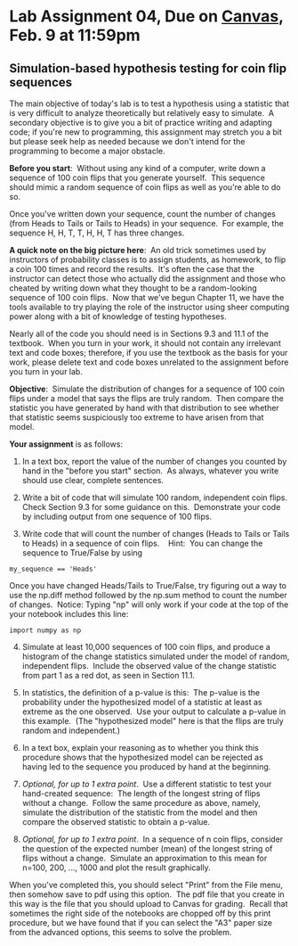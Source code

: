 # Lab Assignment 04, Due on [Canvas](https://psu.instructure.com/courses/2174978), Feb. 9 at 11:59pm
## Simulation-based hypothesis testing for coin flip sequences

The main objective of today's lab is to test a hypothesis using a statistic that is very difficult to analyze theoretically but relatively easy to simulate.  A secondary objective is to give you a bit of practice writing and adapting code; if you're new to programming, this assignment may stretch you a bit but please seek help as needed because we don't intend for the programming to become a major obstacle.

**Before you start**:  Without using any kind of a computer, write down a sequence of 100 coin flips that you generate yourself.  This sequence should mimic a random sequence of coin flips as well as you're able to do so.

Once you've written down your sequence, count the number of changes (from Heads to Tails or Tails to Heads) in your sequence.  For example, the sequence H, H, T, T, H, H, T has three changes.

**A quick note on the big picture here**:  An old trick sometimes used by instructors of probability classes is to assign students, as homework, to flip a coin 100 times and record the results.  It's often the case that the instructor can detect those who actually did the assignment and those who cheated by writing down what they thought to be a random-looking sequence of 100 coin flips.  Now that we've begun Chapter 11, we have the tools available to try playing the role of the instructor using sheer computing power along with a bit of knowledge of testing hypotheses.

Nearly all of the code you should need is in Sections 9.3 and 11.1 of the textbook.  When you turn in your work, it should not contain any irrelevant text and code boxes; therefore, if you use the textbook as the basis for your work, please delete text and code boxes unrelated to the assignment before you turn in your lab.

**Objective**:  Simulate the distribution of changes for a sequence of 100 coin flips under a model that says the flips are truly random.  Then compare the statistic you have generated by hand with that distribution to see whether that statistic seems suspiciously too extreme to have arisen from that model.

**Your assignment** is as follows:

1. In a text box, report the value of the number of changes you counted by hand in the "before you start" section.  As always, whatever you write should use clear, complete sentences. 

2. Write a bit of code that will simulate 100 random, independent coin flips.  Check Section 9.3 for some guidance on this.  Demonstrate your code by including output from one sequence of 100 flips.

3. Write code that will count the number of changes (Heads to Tails or Tails to Heads) in a sequence of coin flips.    Hint:  You can change the sequence to True/False by using
```
my_sequence == 'Heads' 
```
Once you have changed Heads/Tails to True/False, try figuring out a way to use the np.diff method followed by the np.sum method to count the number of changes.  Notice: Typing "np" will only work if your code at the top of the your notebook includes this line:
```
import numpy as np
```

4. Simulate at least 10,000 sequences of 100 coin flips, and produce a histogram of the change statistics simulated under the model of random, independent flips.  Include the observed value of the change statistic from part 1 as a red dot, as seen in Section 11.1.

5. In statistics, the definition of a p-value is this:  The p-value is the probability under the hypothesized model of a statistic at least as extreme as the one observed.  Use your output to calculate a p-value in this example.  (The "hypothesized model" here is that the flips are truly random and independent.)

6. In a text box, explain your reasoning as to whether you think this procedure shows that the hypothesized model can be rejected as having led to the sequence you produced by hand at the beginning.  

7. _Optional, for up to 1 extra point_.  Use a different statistic to test your hand-created sequence:  The length of the longest string of flips without a change.  Follow the same procedure as above, namely, simulate the distribution of the statistic from the model and then compare the observed statistic to obtain a p-value.

8. _Optional, for up to 1 extra point_.  In a sequence of n coin flips, consider the question of the expected number (mean) of the longest string of flips without a change.  Simulate an approximation to this mean for n=100, 200, ..., 1000 and plot the result graphically.   

When you've completed this, you should select "Print" from the File menu, then somehow save to pdf using this option.  The pdf file that you create in this way is the file that you should upload to Canvas for grading.  Recall that sometimes the right side of the notebooks are chopped off by this print procedure, but we have found that if you can select the "A3" paper size from the advanced options, this seems to solve the problem.
